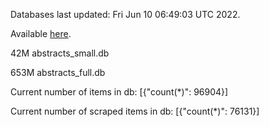 Databases last updated: Fri Jun 10 06:49:03 UTC 2022. 

Available [here](https://github.com/cbeauhilton/ash-db/releases).


42M	abstracts_small.db

653M	abstracts_full.db

Current number of items in db:
[{"count(*)": 96904}]

Current number of scraped items in db:
[{"count(*)": 76131}]
